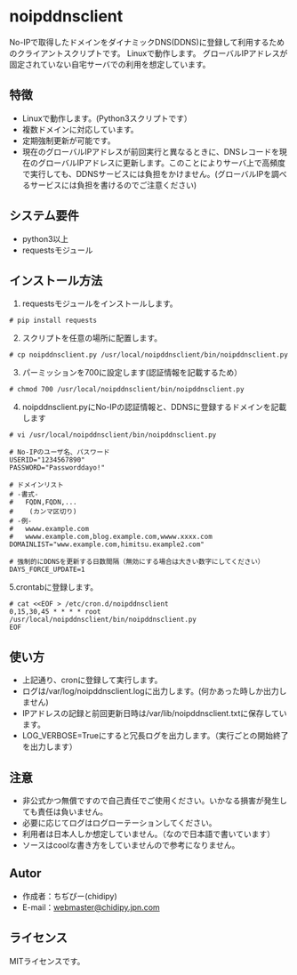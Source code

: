 # noipddnsclient
No-IPで取得したドメインをダイナミックDNS(DDNS)に登録して利用するためのクライアントスクリプトです。
Linuxで動作します。
グローバルIPアドレスが固定されていない自宅サーバでの利用を想定しています。

## 特徴
* Linuxで動作します。(Python3スクリプトです）
* 複数ドメインに対応しています。
* 定期強制更新が可能です。
* 現在のグローバルIPアドレスが前回実行と異なるときに、DNSレコードを現在のグローバルIPアドレスに更新します。このことによりサーバ上で高頻度で実行しても、DDNSサービスには負担をかけません。(グローバルIPを調べるサービスには負担を書けるのでご注意ください)

## システム要件
* python3以上
* requestsモジュール

## インストール方法
1. requestsモジュールをインストールします。
```
# pip install requests
```
2. スクリプトを任意の場所に配置します。
```
# cp noipddnsclient.py /usr/local/noipddnsclient/bin/noipddnsclient.py
```
3. パーミッションを700に設定します(認証情報を記載するため）
```
# chmod 700 /usr/local/noipddnsclient/bin/noipddnsclient.py
```
4. noipddnsclient.pyにNo-IPの認証情報と、DDNSに登録するドメインを記載します
```
# vi /usr/local/noipddnsclient/bin/noipddnsclient.py
```
```
# No-IPのユーザ名、パスワード
USERID="1234567890"
PASSWORD="Passworddayo!"

# ドメインリスト
# -書式-
#   FQDN,FQDN,...
#    (カンマ区切り)
# -例-
#   wwww.example.com
#   wwww.example.com,blog.example.com,wwww.xxxx.com
DOMAINLIST="www.example.com,himitsu.example2.com"

# 強制的にDDNSを更新する日数間隔（無効にする場合は大きい数字にしてください）
DAYS_FORCE_UPDATE=1

```
5.crontabに登録します。
```
# cat <<EOF > /etc/cron.d/noipddnsclient
0,15,30,45 * * * * root /usr/local/noipddnsclient/bin/noipddnsclient.py
EOF
```

## 使い方
* 上記通り、cronに登録して実行します。
* ログは/var/log/noipddnsclient.logに出力します。(何かあった時しか出力しません)
* IPアドレスの記録と前回更新日時は/var/lib/noipddnsclient.txtに保存しています。
* LOG_VERBOSE=Trueにすると冗長ログを出力します。（実行ごとの開始終了を出力します）

## 注意
* 非公式かつ無償ですので自己責任でご使用ください。いかなる損害が発生しても責任は負いません。
* 必要に応じてログはログローテーションしてください。
* 利用者は日本人しか想定していません。（なので日本語で書いています）
* ソースはcoolな書き方をしていませんので参考になりません。

## Autor
* 作成者：ちぢぴー(chidipy)
* E-mail：webmaster@chidipy.jpn.com

## ライセンス
MITライセンスです。

